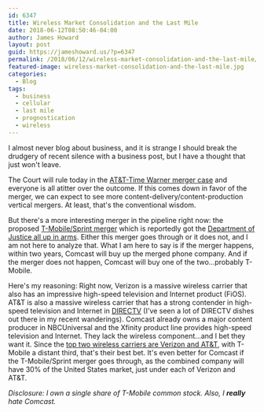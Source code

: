```yaml
---
id: 6347
title: Wireless Market Consolidation and the Last Mile
date: 2018-06-12T08:50:46-04:00
author: James Howard
layout: post
guid: https://jameshoward.us/?p=6347
permalink: /2018/06/12/wireless-market-consolidation-and-the-last-mile/
featured-image: wireless-market-consolidation-and-the-last-mile.jpg
categories:
  - Blog
tags:
  - business
  - cellular
  - last mile
  - prognostication
  - wireless
---
```

I almost never blog about business, and it is strange I should break
the drudgery of recent silence with a business post, but I have a
thought that just won't leave.

The Court will rule today in the [AT&T-Time Warner merger
case](https://www.nytimes.com/2018/06/12/technology/att-time-warner-trial-antitrust-ruling.html)
and everyone is all atitter over the outcome.  If this comes down
in favor of the merger, we can expect to see more
content-delivery/content-production vertical mergers.  At least,
that's the conventional wisdom.

But there's a more interesting merger in the pipeline right now:
the proposed [T-Mobile/Sprint
merger](https://www.washingtonpost.com/news/the-switch/wp/2018/04/30/what-the-t-mobile-and-sprint-merger-means-for-you/?utm_term=.7fb4c9eb6586)
which is reportedly got the [Department of Justice all up in
arms](https://www.cnbc.com/2018/06/07/u-s-justice-dept-probes-t-mobile-sprint-merger-effect.html).
Either this merger goes through or it does not, and I am not here
to analyze that.  What I am here to say is if the merger happens,
within two years, Comcast will buy up the merged phone company.
And if the merger does not happen, Comcast will buy one of the
two...probably T-Mobile.

Here's my reasoning:  Right now, Verizon is a massive wireless
carrier that also has an impressive high-speed television and
Internet product (FiOS).  AT&T is also a massive wireless carrier
that has a strong contender in high-speed television and Internet
in [DIRECTV](https://www.directv.com/) (I've seen a lot of DIRECTV
dishes out there in my recent wanderings).  Comcast already owns a
major content producer in NBCUniversal and the Xfinity product line
provides high-speed television and Internet.  They lack the wireless
component...and I bet they want it.  Since the [top two wireless
carriers are Verizon and
AT&T](https://www.statista.com/statistics/199359/market-share-of-wireless-carriers-in-the-us-by-subscriptions/),
with T-Mobile a distant third, that's their best bet.  It's even
better for Comcast if the T-Mobile/Sprint merger goes through, as
the combined company will have 30% of the United States market,
just under each of Verizon and AT&T.

_Disclosure: I own a single share of T-Mobile common stock.  Also,
I **really** hate Comcast._
